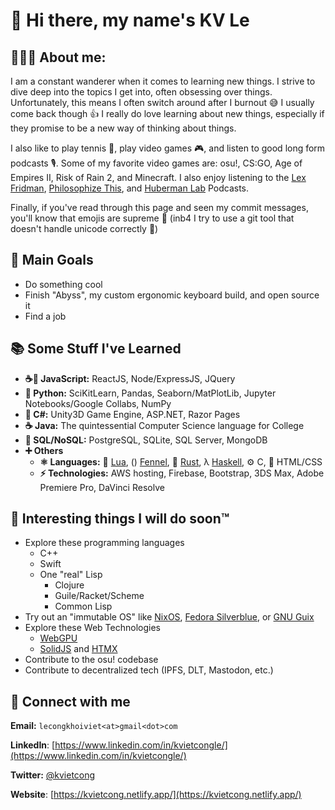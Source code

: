 # 👋 Hi there, my name's KV Le

## 👨🏻‍💻 About me:
I am a constant wanderer when it comes to learning new things. I strive to dive deep into the topics I get into, often obsessing over things. Unfortunately, this means I often switch around after I burnout 😅 I usually come back though 👍 I really do love learning about new things, especially if they promise to be a new way of thinking about things.

I also like to play tennis 🎾, play video games 🎮, and listen to good long form podcasts 🎙. Some of my favorite video games are: osu!, CS:GO, Age of Empires II, Risk of Rain 2, and Minecraft. I also enjoy listening to the [Lex Fridman](https://lexfridman.com/podcast/), [Philosophize This](https://www.philosophizethis.org/), and [Huberman Lab](https://hubermanlab.com/) Podcasts.

Finally, if you've read through this page and seen my commit messages, you'll know that emojis are supreme 💯 (inb4 I try to use a git tool that doesn't handle unicode correctly 🤣)

## 🥇 Main Goals
- Do something cool
- Finish "Abyss", my custom ergonomic keyboard build, and open source it
- Find a job

## 📚 Some Stuff I've Learned
- **☕📜 JavaScript:** ReactJS, Node/ExpressJS, JQuery
- **🐍 Python:** SciKitLearn, Pandas, Seaborn/MatPlotLib, 
  Jupyter Notebooks/Google Collabs, NumPy
- **🎼 C#:** Unity3D Game Engine, ASP.NET, Razor Pages
- **☕ Java:** The quintessential Computer Science language for College
- **💾 SQL/NoSQL:** PostgreSQL, SQLite, SQL Server, MongoDB
- **➕ Others**
  - **⚛ Languages:** 🌙 [Lua](https://www.lua.org/), \(\) [Fennel](https://fennel-lang.org/), 🦀 [Rust](https://www.rust-lang.org/), λ [Haskell](https://www.haskell.org/), ⚙️ C, 🎨 HTML/CSS
  - **⚡ Technologies:** AWS hosting, Firebase, Bootstrap, 3DS Max,
Adobe Premiere Pro, DaVinci Resolve

## 📅 Interesting things I will do soon:tm:
- Explore these programming languages
  - C++
  - Swift
  - One "real" Lisp
    - Clojure
    - Guile/Racket/Scheme
    - Common Lisp
- Try out an "immutable OS" like [NixOS](https://nixos.org/), [Fedora Silverblue](https://silverblue.fedoraproject.org/), or [GNU Guix](https://guix.gnu.org/)
- Explore these Web Technologies
  - [WebGPU](https://developer.chrome.com/docs/web-platform/webgpu/)
  - [SolidJS](https://www.solidjs.com/) and [HTMX](https://htmx.org/)
- Contribute to the osu! codebase
- Contribute to decentralized tech (IPFS, DLT, Mastodon, etc.)

## 🔌 Connect with me
**Email:** `lecongkhoiviet<at>gmail<dot>com`

**LinkedIn**:
[https://www.linkedin.com/in/kvietcongle/](https://www.linkedin.com/in/kvietcongle/)

**Twitter:** [@kvietcong](https://twitter.com/kvietcong)

**Website**: [https://kvietcong.netlify.app/](https://kvietcong.netlify.app/)
